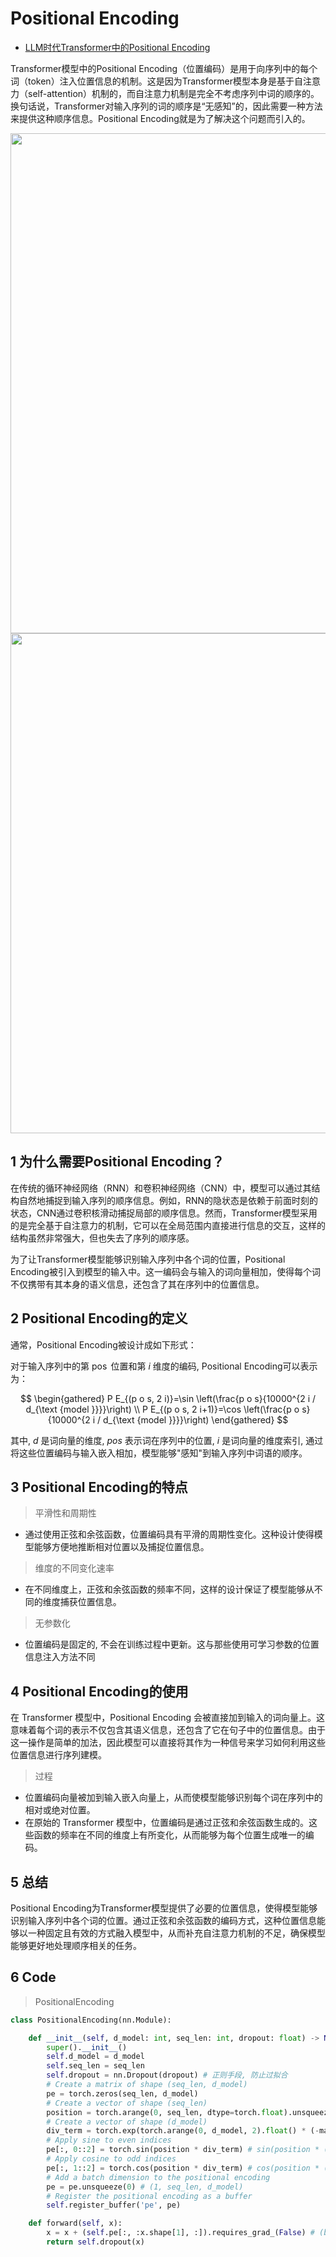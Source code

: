 
# Positional Encoding
- [LLM时代Transformer中的Positional Encoding](https://zhuanlan.zhihu.com/p/664214907)

Transformer模型中的Positional Encoding（位置编码）是用于向序列中的每个词（token）注入位置信息的机制。这是因为Transformer模型本身是基于自注意力（self-attention）机制的，而自注意力机制是完全不考虑序列中词的顺序的。换句话说，Transformer对输入序列的词的顺序是“无感知”的，因此需要一种方法来提供这种顺序信息。Positional Encoding就是为了解决这个问题而引入的。



<div align=center>
    <image src="imgs/positionalEncoding.png" width="800">
</div>

<div align=center>
    <image src="imgs/pe2.png" width="800">
</div>

## 1 为什么需要Positional Encoding？
在传统的循环神经网络（RNN）和卷积神经网络（CNN）中，模型可以通过其结构自然地捕捉到输入序列的顺序信息。例如，RNN的隐状态是依赖于前面时刻的状态，CNN通过卷积核滑动捕捉局部的顺序信息。然而，Transformer模型采用的是完全基于自注意力的机制，它可以在全局范围内直接进行信息的交互，这样的结构虽然非常强大，但也失去了序列的顺序感。

为了让Transformer模型能够识别输入序列中各个词的位置，Positional Encoding被引入到模型的输入中。这一编码会与输入的词向量相加，使得每个词不仅携带有其本身的语义信息，还包含了其在序列中的位置信息。


## 2 Positional Encoding的定义
通常，Positional Encoding被设计成如下形式：

对于输入序列中的第 $\operatorname{pos}$ 位置和第 $i$ 维度的编码, Positional Encoding可以表示为：

$$
\begin{gathered}
P E_{(p o s, 2 i)}=\sin \left(\frac{p o s}{10000^{2 i / d_{\text {model }}}}\right) \\
P E_{(p o s, 2 i+1)}=\cos \left(\frac{p o s}{10000^{2 i / d_{\text {model }}}}\right)
\end{gathered}
$$

其中, $d$ 是词向量的维度, $p o s$ 表示词在序列中的位置, $i$ 是词向量的维度索引, 通过将这些位置编码与输入嵌入相加，模型能够"感知"到输入序列中词语的顺序。



## 3 Positional Encoding的特点
>平滑性和周期性
- 通过使用正弦和余弦函数，位置编码具有平滑的周期性变化。这种设计使得模型能够方便地推断相对位置以及捕捉位置信息。

>维度的不同变化速率
- 在不同维度上，正弦和余弦函数的频率不同，这样的设计保证了模型能够从不同的维度捕获位置信息。

>无参数化
- 位置编码是固定的, 不会在训练过程中更新。这与那些使用可学习参数的位置信息注入方法不同

## 4 Positional Encoding的使用

在 Transformer 模型中，Positional Encoding 会被直接加到输入的词向量上。这意味着每个词的表示不仅包含其语义信息，还包含了它在句子中的位置信息。由于这一操作是简单的加法，因此模型可以直接将其作为一种信号来学习如何利用这些位置信息进行序列建模。

>过程
- 位置编码向量被加到输入嵌入向量上，从而使模型能够识别每个词在序列中的相对或绝对位置。
- 在原始的 Transformer 模型中，位置编码是通过正弦和余弦函数生成的。这些函数的频率在不同的维度上有所变化，从而能够为每个位置生成唯一的编码。



## 5 总结

Positional Encoding为Transformer模型提供了必要的位置信息，使得模型能够识别输入序列中各个词的位置。通过正弦和余弦函数的编码方式，这种位置信息能够以一种固定且有效的方式融入模型中，从而补充自注意力机制的不足，确保模型能够更好地处理顺序相关的任务。

## 6 Code

>PositionalEncoding
```py
class PositionalEncoding(nn.Module):

    def __init__(self, d_model: int, seq_len: int, dropout: float) -> None:
        super().__init__()
        self.d_model = d_model
        self.seq_len = seq_len
        self.dropout = nn.Dropout(dropout) # 正则手段, 防止过拟合
        # Create a matrix of shape (seq_len, d_model)
        pe = torch.zeros(seq_len, d_model)
        # Create a vector of shape (seq_len)
        position = torch.arange(0, seq_len, dtype=torch.float).unsqueeze(1) # (seq_len, 1)
        # Create a vector of shape (d_model)
        div_term = torch.exp(torch.arange(0, d_model, 2).float() * (-math.log(10000.0) / d_model)) # (d_model / 2)
        # Apply sine to even indices
        pe[:, 0::2] = torch.sin(position * div_term) # sin(position * (10000 ** (2i / d_model))
        # Apply cosine to odd indices
        pe[:, 1::2] = torch.cos(position * div_term) # cos(position * (10000 ** (2i / d_model))
        # Add a batch dimension to the positional encoding
        pe = pe.unsqueeze(0) # (1, seq_len, d_model)
        # Register the positional encoding as a buffer
        self.register_buffer('pe', pe)

    def forward(self, x):
        x = x + (self.pe[:, :x.shape[1], :]).requires_grad_(False) # (batch, seq_len, d_model) 在训练过程不学习，之后的其它模型改了
        return self.dropout(x)
```
